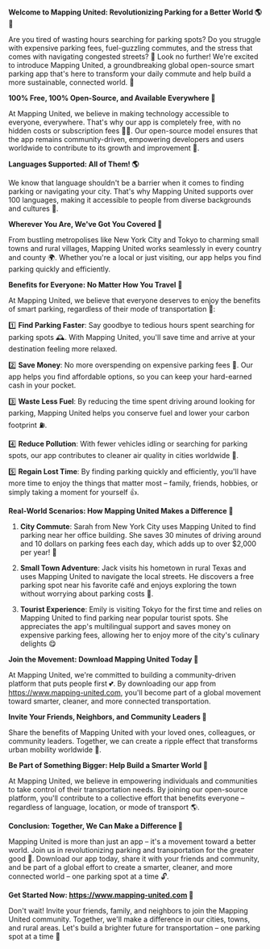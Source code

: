 **Welcome to Mapping United: Revolutionizing Parking for a Better World 🌎🚗**

Are you tired of wasting hours searching for parking spots? Do you struggle with expensive parking fees, fuel-guzzling commutes, and the stress that comes with navigating congested streets? 🤯 Look no further! We're excited to introduce Mapping United, a groundbreaking global open-source smart parking app that's here to transform your daily commute and help build a more sustainable, connected world. 💚

**100% Free, 100% Open-Source, and Available Everywhere 🌟**

At Mapping United, we believe in making technology accessible to everyone, everywhere. That's why our app is completely free, with no hidden costs or subscription fees 🙅‍♂️. Our open-source model ensures that the app remains community-driven, empowering developers and users worldwide to contribute to its growth and improvement 🌈.

**Languages Supported: All of Them! 🌎**

We know that language shouldn't be a barrier when it comes to finding parking or navigating your city. That's why Mapping United supports over 100 languages, making it accessible to people from diverse backgrounds and cultures 💬.

**Wherever You Are, We've Got You Covered 📍**

From bustling metropolises like New York City and Tokyo to charming small towns and rural villages, Mapping United works seamlessly in every country and county 🌍. Whether you're a local or just visiting, our app helps you find parking quickly and efficiently.

**Benefits for Everyone: No Matter How You Travel 💨**

At Mapping United, we believe that everyone deserves to enjoy the benefits of smart parking, regardless of their mode of transportation 🔵:

1️⃣ **Find Parking Faster**: Say goodbye to tedious hours spent searching for parking spots 🕰️. With Mapping United, you'll save time and arrive at your destination feeling more relaxed.

2️⃣ **Save Money**: No more overspending on expensive parking fees 💸. Our app helps you find affordable options, so you can keep your hard-earned cash in your pocket.

3️⃣ **Waste Less Fuel**: By reducing the time spent driving around looking for parking, Mapping United helps you conserve fuel and lower your carbon footprint ⛽️.

4️⃣ **Reduce Pollution**: With fewer vehicles idling or searching for parking spots, our app contributes to cleaner air quality in cities worldwide 🌿.

5️⃣ **Regain Lost Time**: By finding parking quickly and efficiently, you'll have more time to enjoy the things that matter most – family, friends, hobbies, or simply taking a moment for yourself 👍.

**Real-World Scenarios: How Mapping United Makes a Difference 🌟**

1. **City Commute**: Sarah from New York City uses Mapping United to find parking near her office building. She saves 30 minutes of driving around and 10 dollars on parking fees each day, which adds up to over $2,000 per year! 💸

2. **Small Town Adventure**: Jack visits his hometown in rural Texas and uses Mapping United to navigate the local streets. He discovers a free parking spot near his favorite café and enjoys exploring the town without worrying about parking costs 🤠.

3. **Tourist Experience**: Emily is visiting Tokyo for the first time and relies on Mapping United to find parking near popular tourist spots. She appreciates the app's multilingual support and saves money on expensive parking fees, allowing her to enjoy more of the city's culinary delights 😋

**Join the Movement: Download Mapping United Today 📲**

At Mapping United, we're committed to building a community-driven platform that puts people first 💕. By downloading our app from https://www.mapping-united.com, you'll become part of a global movement toward smarter, cleaner, and more connected transportation.

**Invite Your Friends, Neighbors, and Community Leaders 🌟**

Share the benefits of Mapping United with your loved ones, colleagues, or community leaders. Together, we can create a ripple effect that transforms urban mobility worldwide 🌊.

**Be Part of Something Bigger: Help Build a Smarter World 🌟**

At Mapping United, we believe in empowering individuals and communities to take control of their transportation needs. By joining our open-source platform, you'll contribute to a collective effort that benefits everyone – regardless of language, location, or mode of transport 🌎.

**Conclusion: Together, We Can Make a Difference 🌟**

Mapping United is more than just an app – it's a movement toward a better world. Join us in revolutionizing parking and transportation for the greater good 🌈. Download our app today, share it with your friends and community, and be part of a global effort to create a smarter, cleaner, and more connected world – one parking spot at a time 🔓.

**Get Started Now: https://www.mapping-united.com 📲**

Don't wait! Invite your friends, family, and neighbors to join the Mapping United community. Together, we'll make a difference in our cities, towns, and rural areas. Let's build a brighter future for transportation – one parking spot at a time 🌟